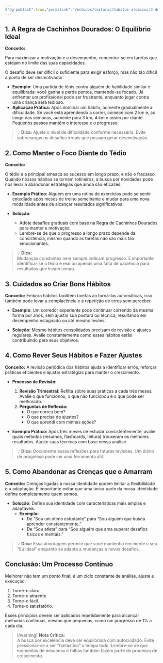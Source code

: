 ```yaml
---
{"dg-publish":true,"permalink":"/estudos/leituras/habitos-atomicos/3-destacar-se/","updated":"2025-03-08T18:09:44.185-03:00"}
---
```


## 1. A Regra de Cachinhos Dourados: O Equilíbrio Ideal

**Conceito:**

Para maximizar a motivação e o desempenho, concentre-se em tarefas que estejam no limite das suas capacidades.

O desafio deve ser difícil o suficiente para exigir esforço, mas não tão difícil a ponto de ser desmotivador.

- **Exemplo:**  Uma partida de tênis contra alguém de habilidade similar é equilibrada: você ganha e perde pontos, mantendo-se focado. Já enfrentar um profissional pode ser frustrante, enquanto jogar contra uma criança será tedioso.
- **Aplicação Prática:** Após dominar um hábito, aumente gradualmente a dificuldade. Se você está aprendendo a correr, comece com 2 km e, ao longo das semanas, aumente para 3 km, 4 km e assim por diante. Pequenos passos mantêm o interesse e o progresso.

> 💡 **Dica:** Ajuste o nível de dificuldade conforme necessário. Evite sobrecargas ou desafios irreais que possam gerar desmotivação.

## 2. Como Manter o Foco Diante do Tédio

**Conceito:**  

O tédio é a principal ameaça ao sucesso em longo prazo, e não o fracasso. Quando nossos hábitos se tornam rotineiros, a busca por novidades pode nos levar a abandonar estratégias que ainda são eficazes.

- **Exemplo Prático:** Alguém em uma rotina de exercícios pode se sentir entediado após meses de treino semelhante e mudar para uma nova modalidade antes de alcançar resultados significativos.

- **Solução:**
    - Adote desafios graduais com base na Regra de Cachinhos Dourados para manter a motivação.
    - Lembre-se de que o progresso a longo prazo depende da consistência, mesmo quando as tarefas não são mais tão emocionantes.

> 💡 **Dica:**  
> Mudanças constantes nem sempre indicam progresso. É importante identificar se o tédio é real ou apenas uma falta de paciência para resultados que levam tempo.

## 3. Cuidados ao Criar Bons Hábitos

**Conceito:** Embora hábitos facilitem tarefas ao torná-las automáticas, isso também pode levar a complacência e à repetição de erros sem perceber.

- **Exemplo:** Um corredor experiente pode continuar correndo da mesma forma por anos, sem ajustar sua postura ou técnica, resultando em desempenho estagnado ou até mesmo lesões.

- **Solução:**  Mesmo hábitos consolidados precisam de revisão e ajustes regulares. Avalie constantemente como esses hábitos estão contribuindo para seus objetivos.

## 4. Como Rever Seus Hábitos e Fazer Ajustes

**Conceito:** A revisão periódica dos hábitos ajuda a identificar erros, reforçar práticas eficientes e ajustar estratégias para manter o crescimento.

- **Processo de Revisão:**
    
    1. **Revisão Trimestral:** Reflita sobre suas práticas a cada três meses. Avalie o que funcionou, o que não funcionou e o que pode ser melhorado.
    2. **Perguntas de Reflexão:**
        - O que correu bem?
        - O que precisa de ajustes?
        - O que aprendi com minhas ações?

- **Exemplo Prático:** Após três meses de estudar consistentemente, avalie quais métodos (resumos, flashcards, leitura) trouxeram os melhores resultados. Ajuste suas técnicas com base nessa análise.

> 💡 **Dica:** Documente essas reflexões para futuras revisões. Um diário de progresso pode ser uma ferramenta útil.

## 5. Como Abandonar as Crenças que o Amarram

**Conceito:** Crenças ligadas à nossa identidade podem limitar a flexibilidade e a adaptação. É importante evitar que uma única parte da nossa identidade defina completamente quem somos.

- **Solução:** Defina sua identidade com características mais amplas e adaptáveis.
    - **Exemplo:**
        - De “Sou um ótimo estudante” para “Sou alguém que busca aprender constantemente.”
        - De “Sou atleta” para “Sou alguém que ama superar desafios físicos e mentais.”

> 💡 **Dica:** Essa abordagem permite que você mantenha em mente o seu "Eu ideal" enquanto se adapta a mudanças e novos desafios.

## Conclusão: Um Processo Contínuo

Melhorar não tem um ponto final; é um ciclo constante de análise, ajuste e execução.

1. Torne-o claro.
2. Torne-o atraente.
3. Torne-o fácil.
4. Torne-o satisfatório.

Esses princípios devem ser aplicados repetidamente para alcançar melhorias contínuas, mesmo que pequenas, como um progresso de 1% a cada dia.

> [!warning] **Nota Crítica:**  
> A busca por excelência deve ser equilibrada com autocuidado. Evite pressionar-se a ser “fantástico” o tempo todo. Lembre-se de que momentos de descanso e falhas também fazem parte do processo de crescimento.
